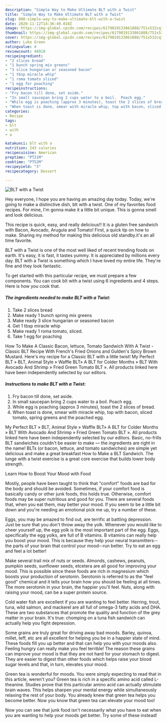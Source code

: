 ```yaml
---
description: "Simple Way to Make Ultimate BLT with a Twist"
title: "Simple Way to Make Ultimate BLT with a Twist"
slug: 880-simple-way-to-make-ultimate-blt-with-a-twist
date: 2020-11-12T14:36:49.018Z
image: https://img-global.cpcdn.com/recipes/6179819133861888/751x532cq70/blt-with-a-twist-recipe-main-photo.jpg
thumbnail: https://img-global.cpcdn.com/recipes/6179819133861888/751x532cq70/blt-with-a-twist-recipe-main-photo.jpg
cover: https://img-global.cpcdn.com/recipes/6179819133861888/751x532cq70/blt-with-a-twist-recipe-main-photo.jpg
author: Luke Green
ratingvalue: 4
reviewcount: 48918
recipeingredient:
- "2 slices bread"
- "1 bunch spring mix greens"
- "3 slice hungarian or seasoned bacon"
- "1 tbsp miracle whip"
- "1 roma tomato sliced"
- "1 egg for poaching"
recipeinstructions:
- "Fry bacon till done, set aside."
- "In small saucepan bring 2 cups water to a boil.  Poach egg."
- "While egg is poaching (approx 3 minutes), toast the 2 slices of bread."
- "When toast is done, smear with miracle whip, top with bacon, sliced tomato, spring greens and the poached egg."
categories:
- Recipe
tags:
- blt
- with
- a

katakunci: blt with a 
nutrition: 243 calories
recipecuisine: American
preptime: "PT21M"
cooktime: "PT52M"
recipeyield: "3"
recipecategory: Dessert

---
```



![BLT with a Twist](https://img-global.cpcdn.com/recipes/6179819133861888/751x532cq70/blt-with-a-twist-recipe-main-photo.jpg)

Hey everyone, I hope you are having an amazing day today. Today, we're going to make a distinctive dish, blt with a twist. One of my favorites food recipes. For mine, I'm gonna make it a little bit unique. This is gonna smell and look delicious.

This recipe is quick, easy, and really delicious!! It is a gluten free sandwich with Bacon, Avocado, Arugula and Tomato! First, a quick tip on how to make. Sharing my method for making this delicious old standby.it&#39;s an all time favorite.

BLT with a Twist is one of the most well liked of recent trending foods on earth. It's easy, it is fast, it tastes yummy. It is appreciated by millions every day. BLT with a Twist is something which I have loved my entire life. They're fine and they look fantastic.


To get started with this particular recipe, we must prepare a few components. You can cook blt with a twist using 6 ingredients and 4 steps. Here is how you cook that.

<!--inarticleads1-->

##### The ingredients needed to make BLT with a Twist:

1. Take 2 slices bread
1. Make ready 1 bunch spring mix greens
1. Make ready 3 slice hungarian or seasoned bacon
1. Get 1 tbsp miracle whip
1. Make ready 1 roma tomato, sliced.
1. Take 1 egg for poaching


How To Make A Classic Bacon, lettuce, Tomato Sandwich With A Twist - Classic BLT Recipe With French&#39;s Fried Onions and Gulden&#39;s Spicy Brown Mustard. Here&#39;s my recipe for a Classic BLT with a little twist! My Perfect BLT » BLT, Animal Style » Waffle BLT» A BLT for Colder Months » BLT With Avocado And Shrimp » Fried Green Tomato BLT ». All products linked here have been independently selected by our editors. 

<!--inarticleads2-->

##### Instructions to make BLT with a Twist:

1. Fry bacon till done, set aside.
1. In small saucepan bring 2 cups water to a boil.  Poach egg.
1. While egg is poaching (approx 3 minutes), toast the 2 slices of bread.
1. When toast is done, smear with miracle whip, top with bacon, sliced tomato, spring greens and the poached egg.


My Perfect BLT » BLT, Animal Style » Waffle BLT» A BLT for Colder Months » BLT With Avocado And Shrimp » Fried Green Tomato BLT ». All products linked here have been independently selected by our editors. Basic, no-frills BLT sandwiches couldn&#39;t be easier to make — the ingredients are right in the name! BLTs (or bacon, lettuce, and tomato sandwiches) are simple yet delicious and make a great breakfast How to Make a BLT Sandwich. The lunge with a twist exercise is a great core exercise that builds lower body strength. 

Learn How to Boost Your Mood with Food


Mostly, people have been taught to think that "comfort" foods are bad for the body and should be avoided. Sometimes, if your comfort food is basically candy or other junk foods, this holds true. Otherwise, comfort foods may be super nutritious and good for you. There are several foods that, when you eat them, may better your mood. If you seem to be a little bit down and you're needing an emotional pick me up, try a number of these.

Eggs, you may be amazed to find out, are terrific at battling depression. Just be sure that you don't throw away the yolk. Whenever you would like to cheer yourself up, the egg yolk is the most important part of the egg. Eggs, specifically the egg yolks, are full of B vitamins. B vitamins can really help you boost your mood. This is because they help your neural transmitters--the parts of your brain that control your mood--run better. Try to eat an egg and feel a lot better!

Make several trail mix of nuts or seeds. Almonds, cashews, peanuts, pumpkin seeds, sunflower seeds, etcetera are all good for improving your mood. This is possible since these foods are rich in magnesium which boosts your production of serotonin. Serotonin is referred to as the "feel good" chemical and it tells your brain how you should be feeling at all times. The more serotonin in your brain, the happier you'll feel. Nuts, along with raising your mood, can be a super protein source.

Cold water fish are excellent if you are wanting to feel better. Herring, trout, tuna, wild salmon, and mackerel are all full of omega-3 fatty acids and DHA. These are two substances that promote the quality and function of the grey matter in your brain. It's true: chomping on a tuna fish sandwich can actually help you fight depression. 

Some grains are truly great for driving away bad moods. Barley, quinoa, millet, teff, etc are all excellent for helping you be in a happier state of mind. These foods fill you up better and that can help you with your moods also. Feeling hungry can really make you feel terrible! The reason these grains can improve your mood is that they are not hard for your stomach to digest. They are easier to digest than other foods which helps raise your blood sugar levels and that, in turn, elevates your mood.

Green tea is wonderful for moods. You were simply expecting to read that in this article, weren't you? Green tea is rich in a specific amino acid called L-theanine. Studies prove that this particular amino acid can actually stimulate brain waves. This helps sharpen your mental energy while simultaneously relaxing the rest of your body. You already knew that green tea helps you become better. Now you know that green tea can elevate your mood too!

Now you can see that junk food isn't necessarily what you have to eat when you are wanting to help your moods get better. Try some of these instead!

